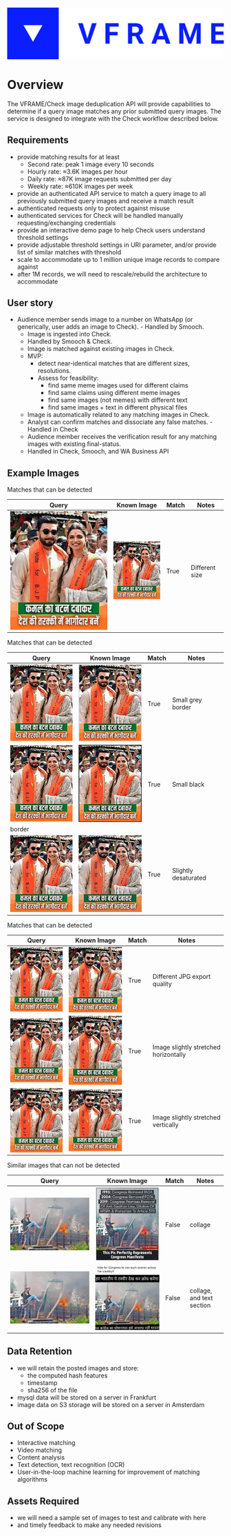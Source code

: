 ![](images/vframe_logo_h.svg)

# Overview

The VFRAME/Check image deduplication API will provide capabilities to determine if a query image matches any prior submitted query images. The service is designed to integrate with the Check workflow described below.

## Requirements

- provide matching results for at least 
	- Second rate: peak 1 image every 10 seconds
	- Hourly rate: ≈3.6K images per hour
	- Daily rate: ≈87K image requests submitted per day
	- Weekly rate: ≈610K images per week
- provide an authenticated API service to match a query image to all previously submitted query images and receive a match result
- authenticated requests only to protect against misuse
- authenticated services for Check will be handled manually requesting/exchanging credentials
- provide an interactive demo page to help Check users understand threshold settings
- provide adjustable threshold settings in URI parameter, and/or provide list of similar matches with threshold
- scale to accommodate up to 1 million unique image records to compare against
- after 1M records, we will need to rescale/rebuild the architecture to accommodate 


## User story

- Audience member sends image to a number on WhatsApp (or generically, user adds an image to Check). - Handled by Smooch.
	- Image is ingested into Check. 
	- Handled by Smooch & Check.
	- Image is matched against existing images in Check.
	- MVP:
		- detect near-identical matches that are different sizes, resolutions.
		- Assess for feasibility:
			- find same meme images used for different claims
			- find same claims using different meme images
			- find same images (not memes) with different text
			- find same images + text in different physical files
	- Image is automatically related to any matching images in Check.
	- Analyst can confirm matches and dissociate any false matches. - Handled in Check
	- Audience member receives the verification result for any matching images with existing final-status. 
	- Handled in Check, Smooch, and WA Business API
    

## Example Images

Matches that can be detected

|Query|Known Image|Match|Notes|
|---|---|---|---|
|![](images/example_1.jpg)|![](images/example_2.jpg)|True|Different size|

Matches that can be detected

|Query|Known Image|Match|Notes|
|---|---|---|---|
|![](images/example_2.jpg)|![](images/example_3.jpg)|True|Small grey border|
|![](images/example_2.jpg)|![](images/example_4.jpg)|True|Small black
 border|
|![](images/example_2.jpg)|![](images/example_5.jpg)|True|Slightly desaturated|

<div class="pagebreak"></div>

Matches that can be detected

|Query|Known Image|Match|Notes|
|---|---|---|---|
|![](images/example_2.jpg)|![](images/example_6.jpg)|True|Different JPG export quality|
|![](images/example_2.jpg)|![](images/example_7.jpg)|True|Image slightly stretched horizontally|
|![](images/example_2.jpg)|![](images/example_8.jpg)|True|Image slightly stretched vertically|

<div class="pagebreak"></div>


Similar images that can not be detected

|Query|Known Image|Match|Notes|
|---|---|---|---|
|![](images/example_collage_1.jpg)|![](images/example_collage_2.jpg)|False|collage|
|![](images/example_collage_1.jpg)|![](images/example_collage_3.jpg)|False|collage, and text section|


<div class="pagebreak"></div>

## Data Retention

- we will retain the posted images and store:
	- the computed hash features
	- timestamp
	- sha256 of the file
- mysql data will be stored on a server in Frankfurt
- image data on S3 storage will be stored on a server in Amsterdam


## Out of Scope

- Interactive matching
- Video matching
- Content analysis
- Text detection, text recognition (OCR)
- User-in-the-loop machine learning for improvement of matching algorithms


## Assets Required

- we will need a sample set of images to test and calibrate with here
- and timely feedback to make any needed revisions

